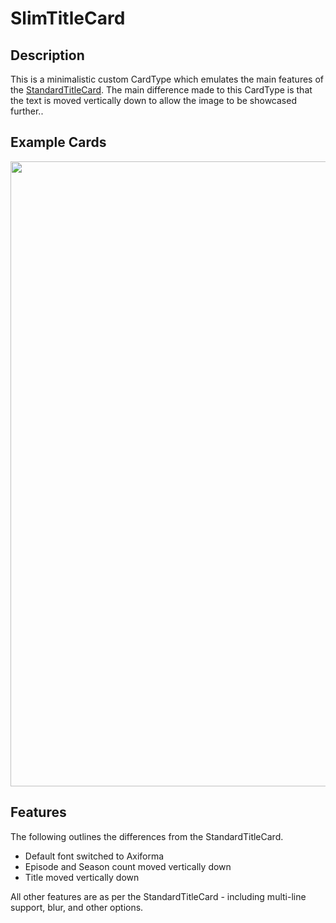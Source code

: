 # SlimTitleCard
## Description
This is a minimalistic custom CardType which emulates the main features of the [StandardTitleCard](https://github.com/CollinHeist/TitleCardMaker/wiki/StandardTitleCard). The main difference made to this CardType is that the text is moved vertically down to allow the image to be showcased further..

## Example Cards
<img src="https://user-images.githubusercontent.com/17693271/170507855-19eb6f89-4d18-4a0a-89da-40be49497940.jpg" width="1000"/>

## Features
The following outlines the differences from the StandardTitleCard.

- Default font switched to Axiforma
- Episode and Season count moved vertically down
- Title moved vertically down

All other features are as per the StandardTitleCard - including multi-line support, blur, and other options.
